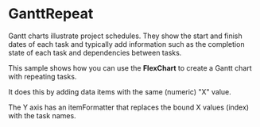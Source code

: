 GanttRepeat
===========

Gantt charts illustrate project schedules. They show the start and finish dates of each task and typically add information such as the completion state of each task and dependencies between tasks.

This sample shows how you can use the **FlexChart** to create a Gantt chart with repeating tasks.

It does this by adding data items with the same (numeric) "X" value.

The Y axis has an itemFormatter that replaces the bound X values (index) with the task names.